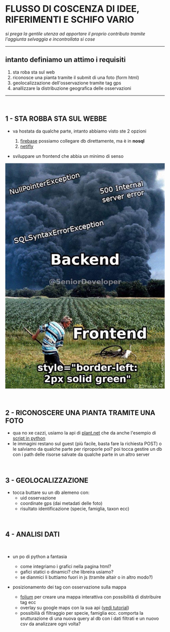 
# FLUSSO DI COSCENZA DI IDEE, RIFERIMENTI E SCHIFO VARIO

*si prega la gentile utenza ad apportare il proprio contributo tramite l'aggiunta selvaggia e incontrollata si cose*

---

## intanto definiamo un attimo i requisiti

1. sta roba sta sul web
1. riconosce una pianta tramite il submit di una foto (form html)
1. geolocalizzazione dell'osservazione tramite tag gps
2. anallizzare la distribuzione geografica delle osservazioni

---

</br>

## 1 - STA ROBBA STA SUL WEBBE

- va hostata da qualche parte, intanto abbiamo visto ste 2 opzioni
  1. [firebase](https://firebase.google.com)  possiamo collegare db direttamente, ma è in **nosql**
  2. [netifly](https://www.netlify.com)

- sviluppare un frontend che abbia un minimo di senso

![alt text](./1666978065049.jpeg)

</br>

## 2 - RICONOSCERE UNA PIANTA TRAMITE UNA FOTO

- qua no xe cazzi, usiamo la api di [plant.net](https://my.plantnet.org/doc) che da anche l'esempio di [script in python](https://github.com/plantnet/my.plantnet/blob/master/examples/post/run.py)
- le immagini restano sul guest (più facile, basta fare la richiesta POST) o le salviamo da qualche parte per riproporle poi?  poi tocca gestire un db con i path delle risorse salvate da qualche parte in un altro server

</br>

## 3 - GEOLOCALIZZAZIONE

- tocca buttare su un db alemeno con:
    - uid osservazione
    - coordinate gps (dai metadati delle foto)
    - risultato identificazione (specie, famiglia, taxon ecc) 

</br>

## 4 - ANALISI DATI
<br>

- un po di python a fantasia
  - come integriamo i grafici nella pagina html?
  - gafici statici o dinamici? che libreira usiamo? 
  - se dianmici li buttiamo fuori in js (tramite altair o in altro modo?) 

- posizionamento dei tag con osservazione sulla mappa   
  
  - [folium](https://python-visualization.github.io/folium/quickstart.html) per creare una mappa interattiva con possibilità di distribuire tag ecc 
  - overlay su google maps con la sua api ([vedi tutorial](https://thedatafrog.com/en/articles/show-data-google-map-python/))
  - possibilià di filtraggio per specie, famiglia ecc. comporta la srutturazione di una nuova query al db con i dati filtrati e un nuovo csv da analizzare ogni volta?
  

